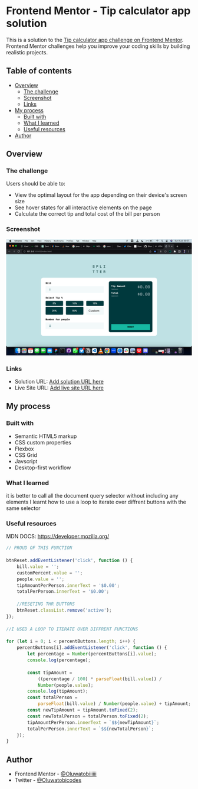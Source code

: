 # Frontend Mentor - Tip calculator app solution

This is a solution to the [Tip calculator app challenge on Frontend Mentor](https://www.frontendmentor.io/challenges/tip-calculator-app-ugJNGbJUX). Frontend Mentor challenges help you improve your coding skills by building realistic projects.

## Table of contents

-   [Overview](#overview)
    -   [The challenge](#the-challenge)
    -   [Screenshot](#screenshot)
    -   [Links](#links)
-   [My process](#my-process)
    -   [Built with](#built-with)
    -   [What I learned](#what-i-learned)
    -   [Useful resources](#useful-resources)
-   [Author](#author)

## Overview

### The challenge

Users should be able to:

-   View the optimal layout for the app depending on their device's screen size
-   See hover states for all interactive elements on the page
-   Calculate the correct tip and total cost of the bill per person

### Screenshot

![](images/Screenshot%202023-07-09%20at%2000.57.10.png)

### Links

-   Solution URL: [Add solution URL here](https://your-solution-url.com)
-   Live Site URL: [Add live site URL here](https://your-live-site-url.com)

## My process

### Built with

-   Semantic HTML5 markup
-   CSS custom properties
-   Flexbox
-   CSS Grid
-   Javscript
-   Desktop-first workflow

### What I learned

it is better to call all the document query selector without including any elements
I learnt how to use a loop to iterate over diffrent buttons with the same selector

### Useful resources

MDN DOCS: https://developer.mozilla.org/

```js
// PROUD OF THIS FUNCTION

btnReset.addEventListener('click', function () {
    bill.value = '';
    customPercent.value = '';
    people.value = '';
    tipAmountPerPerson.innerText = '$0.00';
    totalPerPerson.innerText = '$0.00';

    //RESETING THR BUTTONS
    btnReset.classList.remove('active');
});

//I USED A LOOP TO ITERATE OVER DIFFRENT FUNCTIONS

for (let i = 0; i < percentButtons.length; i++) {
    percentButtons[i].addEventListener('click', function () {
        let percentage = Number(percentButtons[i].value);
        console.log(percentage);

        const tipAmount =
            ((percentage / 100) * parseFloat(bill.value)) /
            Number(people.value);
        console.log(tipAmount);
        const totalPerson =
            parseFloat(bill.value) / Number(people.value) + tipAmount;
        const newTipAmount = tipAmount.toFixed(2);
        const newTotalPerson = totalPerson.toFixed(2);
        tipAmountPerPerson.innerText = `$${newTipAmount}`;
        totalPerPerson.innerText = `$${newTotalPerson}`;
    });
}
```

## Author

-   Frontend Mentor - [@Oluwatobiiiiii](https://www.frontendmentor.io/profile/Oluwatobiiiiii)
-   Twitter - [@Oluwatobicodes](https://www.twitter.com/Oluwatobicodes)
